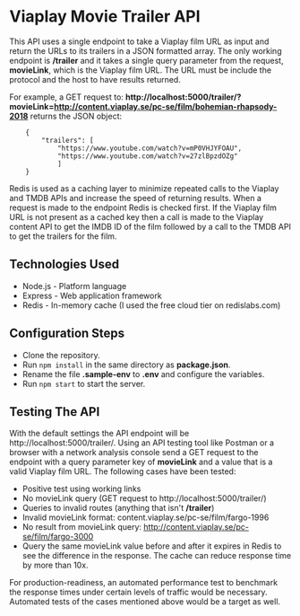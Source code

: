 # Viaplay Movie Trailer API

This API uses a single endpoint to take a Viaplay film URL as input and return the URLs to its trailers in a JSON formatted array. The only working endpoint is  **/trailer** and it takes a single query parameter from the request, **movieLink**, which is the Viaplay film URL. The URL must be include the protocol and the host to have results returned.

For example, a GET request to:
 **http://localhost:5000/trailer/?movieLink=http://content.viaplay.se/pc-se/film/bohemian-rhapsody-2018**
returns the JSON object:

		{
			"trailers": [
				"https://www.youtube.com/watch?v=mP0VHJYFOAU",
				"https://www.youtube.com/watch?v=27zlBpzdOZg"
				]
		}

Redis is used as a caching layer to minimize repeated calls to the Viaplay and TMDB APIs and increase the speed of returning results. When a request is made to the endpoint Redis is checked first. If the Viaplay film URL is not present as a cached key then a call is made to the Viaplay content API to get the IMDB ID of the film followed by a call to the TMDB API to get the trailers for the film.

## Technologies Used
- Node.js - Platform language
- Express - Web application framework 
- Redis - In-memory cache (I used the free cloud tier on redislabs.com)


## Configuration Steps
- Clone the repository.
- Run `npm install` in the same directory as **package.json**.
- Rename the file **.sample-env** to **.env** and configure the variables.
- Run `npm start` to start the server.

## Testing The API

With the default settings the API endpoint will be http://localhost:5000/trailer/. Using an API testing tool like Postman or a browser with a network analysis console send a GET request to the endpoint with a query parameter key of **movieLink** and a value that is a valid Viaplay film URL. The following cases have been tested:
- Positive test using working links
- No movieLink query (GET request to http://localhost:5000/trailer/)
- Queries to invalid routes (anything that isn't **/trailer**)
- Invalid movieLink format: content.viaplay.se/pc-se/film/fargo-1996
- No result from movieLink query: http://content.viaplay.se/pc-se/film/fargo-3000
- Query the same movieLink value before and after it expires in Redis to see the difference in the response. The cache can reduce response time by more than 10x.

For production-readiness, an automated performance test to benchmark the response times under certain levels of traffic would be necessary. Automated tests of the cases mentioned above would be a target as well.